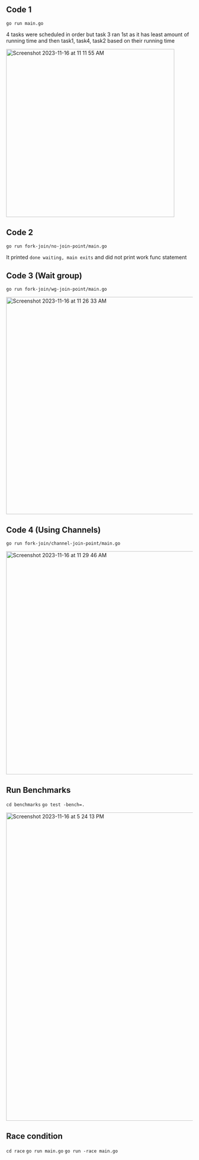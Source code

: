## Code 1
`go run main.go`

4 tasks were scheduled in order but
task 3 ran 1st as it has least amount of running time and then task1, task4, task2 based on their running time


<img width="454" alt="Screenshot 2023-11-16 at 11 11 55 AM" src="https://github.com/kritika0598/go-concurrency/assets/30694412/38be2828-9e05-4d71-96bc-3e6a327e5cce">

## Code 2
`go run fork-join/no-join-point/main.go`

It printed `done waiting, main exits` and did not print work func statement

## Code 3 (Wait group)
`go run fork-join/wg-join-point/main.go`

<img width="587" alt="Screenshot 2023-11-16 at 11 26 33 AM" src="https://github.com/kritika0598/go-concurrency/assets/30694412/dd72b16e-a588-4348-a326-81a7bbcb01f7">

## Code 4 (Using Channels)
`go run fork-join/channel-join-point/main.go`

<img width="603" alt="Screenshot 2023-11-16 at 11 29 46 AM" src="https://github.com/kritika0598/go-concurrency/assets/30694412/92666936-4f0b-4f48-9b63-b66af397af0d">

## Run Benchmarks
`cd benchmarks`
`go test -bench=.`

<img width="833" alt="Screenshot 2023-11-16 at 5 24 13 PM" src="https://github.com/kritika0598/go-concurrency/assets/30694412/7f18feb2-5835-4725-8e78-f8771a8be28f">

## Race condition
`cd race`
`go run main.go`
`go run -race main.go`


